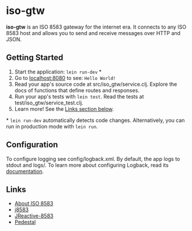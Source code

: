 # iso-gtw

__iso-gtw__ is an ISO 8583 gateway for the internet era. It connects to any ISO 8583 host and allows you to send and receive messages over HTTP and JSON.

## Getting Started

1. Start the application: `lein run-dev` \*
2. Go to [localhost:8080](http://localhost:8080/) to see: `Hello World!`
3. Read your app's source code at src/iso_gtw/service.clj. Explore the docs of functions
   that define routes and responses.
4. Run your app's tests with `lein test`. Read the tests at test/iso_gtw/service_test.clj.
5. Learn more! See the [Links section below](#links).

\* `lein run-dev` automatically detects code changes. Alternatively, you can run in production mode
with `lein run`.

## Configuration

To configure logging see config/logback.xml. By default, the app logs to stdout and logs/.
To learn more about configuring Logback, read its [documentation](http://logback.qos.ch/documentation.html).

## Links
* [About ISO 8583](https://en.wikipedia.org/wiki/ISO_8583)
* [j8583](http://j8583.sourceforge.net/)
* [JReactive-8583](https://github.com/kpavlov/jreactive-8583)
* [Pedestal](https://github.com/pedestal/pedestal)
